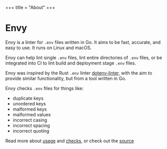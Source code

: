 +++
title = "About"
+++

# Envy

Envy is a linter for `.env` files written in Go. It aims to be fast, accurate, and easy to use. It runs on Linux and macOS.

Envy can help lint single `.env` files, lint entire directories of `.env` files, or be integrated into CI to lint build and deployment stage `.env` files.

Envy was inspired by the Rust `.env` linter [dotenv-linter](https://dotenv-linter.github.io/), with the aim to provide similar functionality, but from a tool written in Go.

Envy checks `.env` files for things like:

- duplicate keys
- unordered keys
- malformed keys
- malformed values
- incorrect casing
- incorrect spacing
- incorrect quoting

Read more about [usage](/usage) and [checks](/checks), or check out the [source](https://github.com/envylint/envy)
